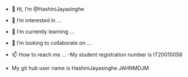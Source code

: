 - 👋 Hi, I’m @HashiniJayasinghe
- 👀 I’m interested in ...
- 🌱 I’m currently learning ...
- 💞️ I’m looking to collaborate on ...
- 📫 How to reach me ...
-My student registration number is IT20010058

- My git hub user name is HashiniJayasinghe JAHNMDJM
<!---
JAHNMDJM/JAHNMDJM is a ✨ special ✨ repository because its `README.md` (this file) appears on your GitHub profile.
You can click the Preview link to take a look at your changes.
--->
